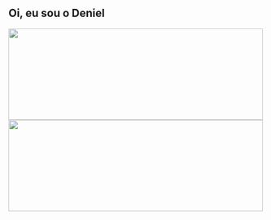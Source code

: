 ## Oi, eu sou o Deniel

<div>
  <img width="500em" height="180em" src="https://github-readme-stats.vercel.app/api?username=deniellima&show_icons=true&theme=react"/>
  <img  width="500em" height="180em" src="https://github-readme-stats.vercel.app/api/top-langs/?username=deniellima&layout=compact&langs_count=16&theme=react"/>
</div>


